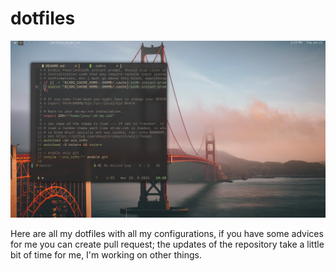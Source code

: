 # dotfiles
  <!--table-->
![screenshot](images/readme.png)

Here are all my dotfiles with all my configurations, if you have some advices for me you can create pull request; the updates of the repository take a little bit of time for me, I'm working on other things. 
